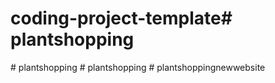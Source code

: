 # coding-project-template#   p l a n t s h o p p i n g  
 #   p l a n t s h o p p i n g  
 #   p l a n t s h o p p i n g  
 #   p l a n t s h o p p i n g n e w w e b s i t e  
 